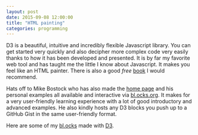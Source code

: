 ```yaml
---
layout: post
date: 2015-09-08 12:00:00
title: "HTML painting"
categories: programming
---
```



D3 is a beautiful, intuitive and incredibly flexible Javascript library. You can get started very quickly and also decipher more complex code very easily thanks to how it has been developed and presented. It is by far my favorite web tool and has taught me the little I know about Javascript. It makes you feel like an HTML painter. There is also a good *free* [book][d3-book] I would recommend.

Hats off to Mike Bostock who has also made the [home page][d3] and his personal examples all available and interactive via [bl.ocks.org][blocks-mb]. It makes for a very user-friendly learning experience with a lot of good introductory and advanced examples. He also kindly hosts any D3 blocks you push up to a GitHub Gist in the same user-friendly format.

Here are some of my [bl.ocks][blocks-mu] made with [D3][d3]. 

[d3-book]:		http://chimera.labs.oreilly.com/books/1230000000345
[blocks-mb]:	http://bl.ocks.org/mbostock
[blocks-mu]:	http://bl.ocks.org/muratabur
[d3]:			http://d3js.org